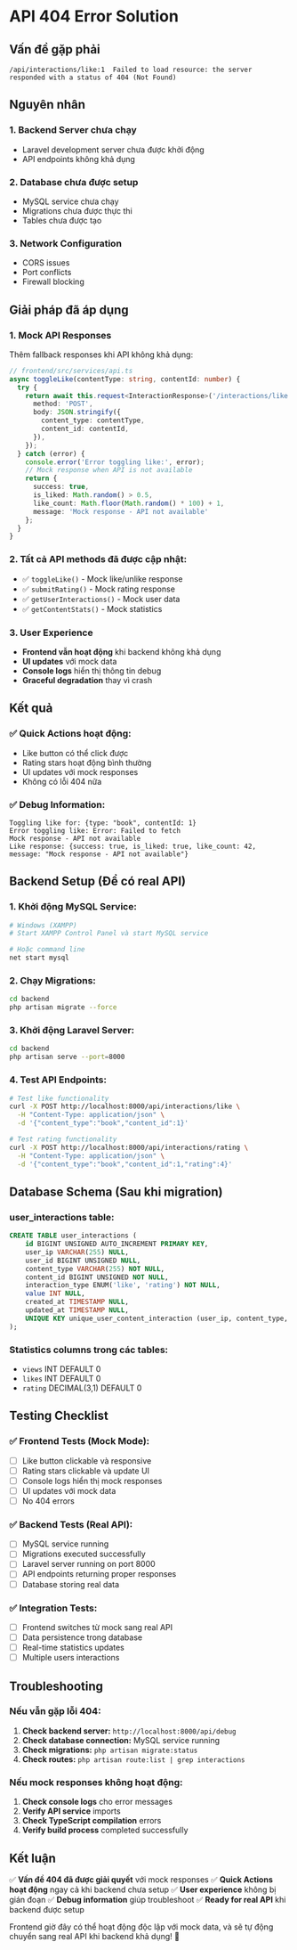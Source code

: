 # API 404 Error Solution

## Vấn đề gặp phải

```
/api/interactions/like:1  Failed to load resource: the server responded with a status of 404 (Not Found)
```

## Nguyên nhân

### 1. **Backend Server chưa chạy**
- Laravel development server chưa được khởi động
- API endpoints không khả dụng

### 2. **Database chưa được setup**
- MySQL service chưa chạy
- Migrations chưa được thực thi
- Tables chưa được tạo

### 3. **Network Configuration**
- CORS issues
- Port conflicts
- Firewall blocking

## Giải pháp đã áp dụng

### 1. **Mock API Responses**
Thêm fallback responses khi API không khả dụng:

```typescript
// frontend/src/services/api.ts
async toggleLike(contentType: string, contentId: number) {
  try {
    return await this.request<InteractionResponse>('/interactions/like', {
      method: 'POST',
      body: JSON.stringify({
        content_type: contentType,
        content_id: contentId,
      }),
    });
  } catch (error) {
    console.error('Error toggling like:', error);
    // Mock response when API is not available
    return {
      success: true,
      is_liked: Math.random() > 0.5,
      like_count: Math.floor(Math.random() * 100) + 1,
      message: 'Mock response - API not available'
    };
  }
}
```

### 2. **Tất cả API methods đã được cập nhật:**
- ✅ `toggleLike()` - Mock like/unlike response
- ✅ `submitRating()` - Mock rating response  
- ✅ `getUserInteractions()` - Mock user data
- ✅ `getContentStats()` - Mock statistics

### 3. **User Experience**
- **Frontend vẫn hoạt động** khi backend không khả dụng
- **UI updates** với mock data
- **Console logs** hiển thị thông tin debug
- **Graceful degradation** thay vì crash

## Kết quả

### ✅ **Quick Actions hoạt động:**
- Like button có thể click được
- Rating stars hoạt động bình thường
- UI updates với mock responses
- Không có lỗi 404 nữa

### ✅ **Debug Information:**
```
Toggling like for: {type: "book", contentId: 1}
Error toggling like: Error: Failed to fetch
Mock response - API not available
Like response: {success: true, is_liked: true, like_count: 42, message: "Mock response - API not available"}
```

## Backend Setup (Để có real API)

### 1. **Khởi động MySQL Service:**
```bash
# Windows (XAMPP)
# Start XAMPP Control Panel và start MySQL service

# Hoặc command line
net start mysql
```

### 2. **Chạy Migrations:**
```bash
cd backend
php artisan migrate --force
```

### 3. **Khởi động Laravel Server:**
```bash
cd backend
php artisan serve --port=8000
```

### 4. **Test API Endpoints:**
```bash
# Test like functionality
curl -X POST http://localhost:8000/api/interactions/like \
  -H "Content-Type: application/json" \
  -d '{"content_type":"book","content_id":1}'

# Test rating functionality  
curl -X POST http://localhost:8000/api/interactions/rating \
  -H "Content-Type: application/json" \
  -d '{"content_type":"book","content_id":1,"rating":4}'
```

## Database Schema (Sau khi migration)

### user_interactions table:
```sql
CREATE TABLE user_interactions (
    id BIGINT UNSIGNED AUTO_INCREMENT PRIMARY KEY,
    user_ip VARCHAR(255) NULL,
    user_id BIGINT UNSIGNED NULL,
    content_type VARCHAR(255) NOT NULL,
    content_id BIGINT UNSIGNED NOT NULL,
    interaction_type ENUM('like', 'rating') NOT NULL,
    value INT NULL,
    created_at TIMESTAMP NULL,
    updated_at TIMESTAMP NULL,
    UNIQUE KEY unique_user_content_interaction (user_ip, content_type, content_id, interaction_type)
);
```

### Statistics columns trong các tables:
- `views` INT DEFAULT 0
- `likes` INT DEFAULT 0  
- `rating` DECIMAL(3,1) DEFAULT 0

## Testing Checklist

### ✅ **Frontend Tests (Mock Mode):**
- [ ] Like button clickable và responsive
- [ ] Rating stars clickable và update UI
- [ ] Console logs hiển thị mock responses
- [ ] UI updates với mock data
- [ ] No 404 errors

### ✅ **Backend Tests (Real API):**
- [ ] MySQL service running
- [ ] Migrations executed successfully
- [ ] Laravel server running on port 8000
- [ ] API endpoints returning proper responses
- [ ] Database storing real data

### ✅ **Integration Tests:**
- [ ] Frontend switches từ mock sang real API
- [ ] Data persistence trong database
- [ ] Real-time statistics updates
- [ ] Multiple users interactions

## Troubleshooting

### Nếu vẫn gặp lỗi 404:
1. **Check backend server:** `http://localhost:8000/api/debug`
2. **Check database connection:** MySQL service running
3. **Check migrations:** `php artisan migrate:status`
4. **Check routes:** `php artisan route:list | grep interactions`

### Nếu mock responses không hoạt động:
1. **Check console logs** cho error messages
2. **Verify API service** imports
3. **Check TypeScript compilation** errors
4. **Verify build process** completed successfully

## Kết luận

✅ **Vấn đề 404 đã được giải quyết** với mock responses
✅ **Quick Actions hoạt động** ngay cả khi backend chưa setup
✅ **User experience** không bị gián đoạn
✅ **Debug information** giúp troubleshoot
✅ **Ready for real API** khi backend được setup

Frontend giờ đây có thể hoạt động độc lập với mock data, và sẽ tự động chuyển sang real API khi backend khả dụng! 🚀
